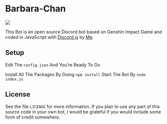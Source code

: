 # Barbara-Chan
![](https://forthebadge.com/images/featured/featured-built-with-love.svg)

This Bot is an open source Discord bot based on Genshin Impact Game and coded in JavaScript with [Discord.js](https://discord.js.org) by [Me](https://github.com/Oreki-Dev).  

## Setup 
Edit The `config.json` And You're Ready To Go

Install All The Packages By Doing `npm install`
Start The Bot By `node index.js`

## License 
See the file `LICENSE` for more information. If you plan to use any part of this source code in your own bot, I would be grateful if you would include some form of credit somewhere.
